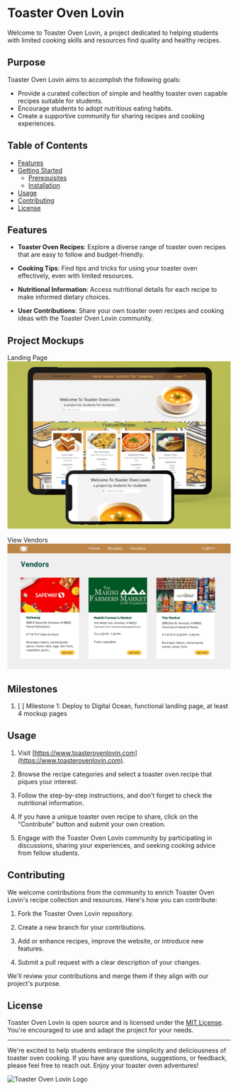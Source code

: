 # Toaster Oven Lovin

Welcome to Toaster Oven Lovin, a project dedicated to helping students with limited cooking skills and resources find quality and healthy recipes.

## Purpose

Toaster Oven Lovin aims to accomplish the following goals:

- Provide a curated collection of simple and healthy toaster oven capable recipes suitable for students.
- Encourage students to adopt nutritious eating habits.
- Create a supportive community for sharing recipes and cooking experiences.

## Table of Contents

- [Features](#features)
- [Getting Started](#getting-started)
    - [Prerequisites](#prerequisites)
    - [Installation](#installation)
- [Usage](#usage)
- [Contributing](#contributing)
- [License](#license)

## Features

- **Toaster Oven Recipes**: Explore a diverse range of toaster oven recipes that are easy to follow and budget-friendly.

- **Cooking Tips**: Find tips and tricks for using your toaster oven effectively, even with limited resources.

- **Nutritional Information**: Access nutritional details for each recipe to make informed dietary choices.

- **User Contributions**: Share your own toaster oven recipes and cooking ideas with the Toaster Oven Lovin community.

## Project Mockups
Landing Page
<img src="/images/MockupCrop.png">

View Vendors
<img src="/images/ViewVendors.png">


## Milestones

1. [ ] Milestone 1: Deploy to Digital Ocean, functional landing page, at least 4 mockup pages

## Usage

1. Visit [https://www.toasterovenlovin.com](https://www.toasterovenlovin.com).

2. Browse the recipe categories and select a toaster oven recipe that piques your interest.

3. Follow the step-by-step instructions, and don't forget to check the nutritional information.

4. If you have a unique toaster oven recipe to share, click on the "Contribute" button and submit your own creation.

5. Engage with the Toaster Oven Lovin community by participating in discussions, sharing your experiences, and seeking cooking advice from fellow students.

## Contributing

We welcome contributions from the community to enrich Toaster Oven Lovin's recipe collection and resources. Here's how you can contribute:

1. Fork the Toaster Oven Lovin repository.

2. Create a new branch for your contributions.

3. Add or enhance recipes, improve the website, or introduce new features.

4. Submit a pull request with a clear description of your changes.

We'll review your contributions and merge them if they align with our project's purpose.

## License

Toaster Oven Lovin is open source and is licensed under the [MIT License](LICENSE). You're encouraged to use and adapt the project for your needs.

---

We're excited to help students embrace the simplicity and deliciousness of toaster oven cooking. If you have any questions, suggestions, or feedback, please feel free to reach out. Enjoy your toaster oven adventures!

![Toaster Oven Lovin Logo](logo.png)
